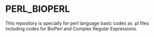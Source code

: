 # PERL_BIOPERL
This repository is specially for perl language basic codes as .pl files including codes for BioPerl and Complex Regular Expressions.
